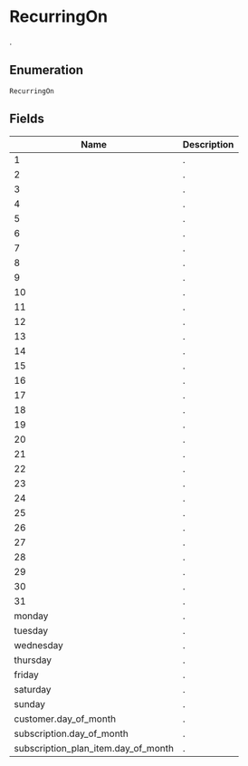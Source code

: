 # RecurringOn

.

## Enumeration

`RecurringOn`

## Fields

| Name | Description |
|  --- | --- |
| 1 | . |
| 2 | . |
| 3 | . |
| 4 | . |
| 5 | . |
| 6 | . |
| 7 | . |
| 8 | . |
| 9 | . |
| 10 | . |
| 11 | . |
| 12 | . |
| 13 | . |
| 14 | . |
| 15 | . |
| 16 | . |
| 17 | . |
| 18 | . |
| 19 | . |
| 20 | . |
| 21 | . |
| 22 | . |
| 23 | . |
| 24 | . |
| 25 | . |
| 26 | . |
| 27 | . |
| 28 | . |
| 29 | . |
| 30 | . |
| 31 | . |
| monday | . |
| tuesday | . |
| wednesday | . |
| thursday | . |
| friday | . |
| saturday | . |
| sunday | . |
| customer.day_of_month | . |
| subscription.day_of_month | . |
| subscription_plan_item.day_of_month | . |
